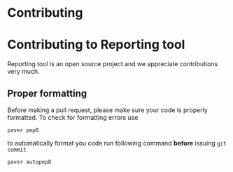 Contributing
============

Contributing to Reporting tool
===================================================

Reporting tool is an open source project and we appreciate contributions very much.

Proper formatting
-----------------

Before making a pull request, please make sure your code is properly formatted.
To check for formatting errors use

    paver pep8

to automatically format you code run following command **before** issuing
`git commit`

    paver autopep8


